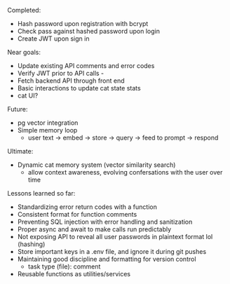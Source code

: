 Completed:
- Hash password upon registration with bcrypt
- Check pass against hashed password upon login
- Create JWT upon sign in



Near goals:
- Update existing API comments and error codes
- Verify JWT prior to API calls -
- Fetch backend API through front end
- Basic interactions to update cat state stats
- cat UI?

Future:
- pg vector integration
- Simple memory loop
    - user text -> embed -> store -> query -> feed to prompt -> respond

Ultimate:
- Dynamic cat memory system (vector similarity search)
    - allow context awareness, evolving confersations with the user over time


Lessons learned so far:
* Standardizing error return codes with a function
* Consistent format for function comments
* Preventing SQL injection with error handling and sanitization 
* Proper async and await to make calls run predictably 
* Not exposing API to reveal all user passwords in plaintext format lol (hashing)
* Store important keys in a .env file, and ignore it during git pushes
* Maintaining good discipline and formatting for version control
    - task type (file): comment
* Reusable functions as utilities/services

